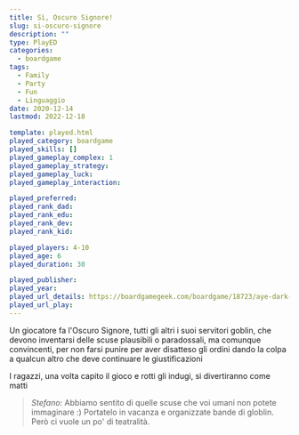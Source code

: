 ```yaml
---
title: Sì, Oscuro Signore!
slug: si-oscuro-signore
description: ""
type: PlayED
categories:
  - boardgame
tags:
  - Family
  - Party
  - Fun
  - Linguaggio
date: 2020-12-14
lastmod: 2022-12-18

template: played.html
played_category: boardgame
played_skills: []
played_gameplay_complex: 1
played_gameplay_strategy:
played_gameplay_luck:
played_gameplay_interaction:

played_preferred:
played_rank_dad: 
played_rank_edu:
played_rank_dev:
played_rank_kid: 

played_players: 4-10
played_age: 6
played_duration: 30

played_publisher: 
played_year: 
played_url_details: https://boardgamegeek.com/boardgame/18723/aye-dark-overlord-red-box
played_url_play: 
---
```


Un giocatore fa l'Oscuro Signore, tutti gli altri i suoi servitori goblin, che devono inventarsi delle scuse plausibili o paradossali, ma comunque convincenti, per non farsi punire per aver disatteso gli ordini dando la colpa a qualcun altro che deve continuare le giustificazioni 

I ragazzi, una volta capito il gioco e rotti gli indugi, si divertiranno come matti

> *Stefano:*
> Abbiamo sentito di quelle scuse che voi umani non potete immaginare :) Portatelo in vacanza e organizzate bande di globlin. Però ci vuole un po' di teatralità.



